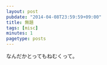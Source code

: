 ```yaml
---
layout: post
pubdate: "2014-04-08T23:59:59+09:00"
title: 無題
tags: [misc]
minutes: 1
pagetype: posts
---
```

なんだかとってもねむくって。
